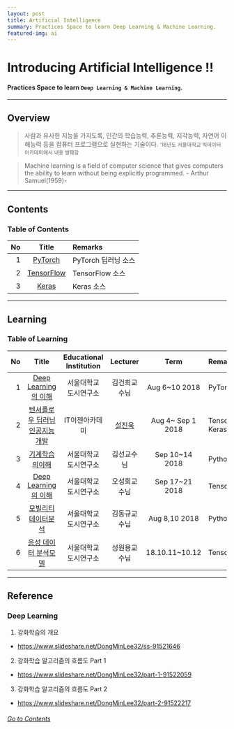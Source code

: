 ```yaml
---
layout: post
title: Artificial Intelligence
summary: Practices Space to learn Deep Learning & Machine Learning. 
featured-img: ai
---
```


# Introducing Artificial Intelligence !!

#### Practices Space to learn `Deep Learning & Machine Learning`.

---

## Overview

> 사람과 유사한 지능을 가지도록, 인간의 학습능력, 추론능력, 지각능력, 자연어 이해능력 등을 컴퓨터 프로그램으로 실현하는 기술이다.
> <small> '18년도 서울대학교 빅데이터 아카데미에서 내용 발췌함 </small>

> Machine learning is a field of computer science that gives computers the ability to learn without being explicitly programmed. - Arthur Samuel(1959)-

---

## Contents

### Table of Contents

|No|Title|Remarks|
|--:|:-:|:--|
|1|[PyTorch](/_pages/AI/PyTorch/2018-12-16-UDSL-PyTorch)|PyTorch 딥러닝 소스|
|2|[TensorFlow](/_pages/AI/TensorFlow/2018-12-16-UDSL-TensorFlow)|TensorFlow 소스|
|3|[Keras](/_pages/AI/Keras/2018-12-16-UDSL-Keras)|Keras 소스|

---

## Learning

### Table of Learning

|No|Title|Educational Institution|Lecturer|Term|Remarks|
|--:|:--:|:-:|:--:|:--:|:-|
|1|[Deep Learning의 이해](/Lecture/PyTorch)|서울대학교 도시연구소|김건희교수님|Aug 6~10 2018|PyTorch|
|2|[텐서플로우 딥러닝 인공지능 개발](/Lecture/TensorFlow)|IT이젠아카데미|[설진욱](https://cafe.naver.com/ugcadman)|Aug 4~ Sep 1 2018|TensorFlow, Keras|
|3|[기계학습의이해](/Lecture/MachineLearning)|서울대학교 도시연구소|김선교수님|Sep 10~14 2018|Python|
|4|[Deep Learning의 이해](/Lecture/DeepLearning)|서울대학교 도시연구소|오성회교수님|Sep 17~21 2018|TensorFlow|
|5|[모빌리티 데이터분석](/Lecture/MachineLearning)|서울대학교 도시연구소|김동규교수님|Aug 8,10 2018|Python|
|6|[음성 데이터 분석모델](/Lecture/MachineLearning)|서울대학교 도시연구소|성원용교수님|18.10.11~10.12|TensorFlow|

---

## Reference

### Deep Learning

1. 강화학습의 개요  
* https://www.slideshare.net/DongMinLee32/ss-91521646

2. 강화학습 알고리즘의 흐름도 Part 1  
* https://www.slideshare.net/DongMinLee32/part-1-91522059

3. 강화학습 알고리즘의 흐름도 Part 2  
* https://www.slideshare.net/DongMinLee32/part-2-91522217

###### <U> [Go to Contents](#Contents) </U>